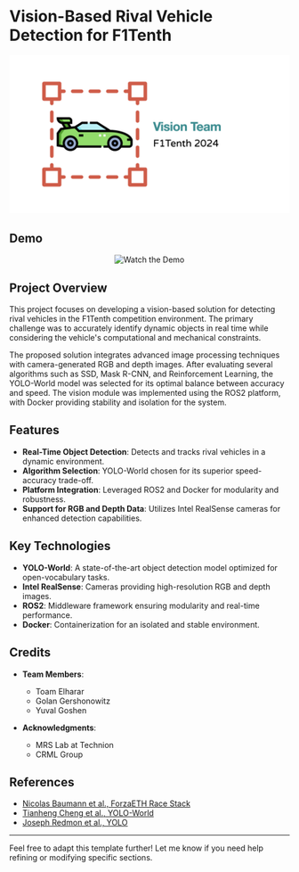 # Vision-Based Rival Vehicle Detection for F1Tenth

![Project Logo](source_for_README/visionTeamLogo.jpeg)

## Demo
<div align="center">
  <img src="source_for_README/readmeGif.gif" alt="Watch the Demo" />
</div>
<!-- ![Watch the Demo](source_for_README/readmeGif.gif) -->

## Project Overview
This project focuses on developing a vision-based solution for detecting rival vehicles in the F1Tenth competition environment. The primary challenge was to accurately identify dynamic objects in real time while considering the vehicle's computational and mechanical constraints.

The proposed solution integrates advanced image processing techniques with camera-generated RGB and depth images. After evaluating several algorithms such as SSD, Mask R-CNN, and Reinforcement Learning, the YOLO-World model was selected for its optimal balance between accuracy and speed. The vision module was implemented using the ROS2 platform, with Docker providing stability and isolation for the system.

## Features
- **Real-Time Object Detection**: Detects and tracks rival vehicles in a dynamic environment.
- **Algorithm Selection**: YOLO-World chosen for its superior speed-accuracy trade-off.
- **Platform Integration**: Leveraged ROS2 and Docker for modularity and robustness.
- **Support for RGB and Depth Data**: Utilizes Intel RealSense cameras for enhanced detection capabilities.

## Key Technologies
- **YOLO-World**: A state-of-the-art object detection model optimized for open-vocabulary tasks.
- **Intel RealSense**: Cameras providing high-resolution RGB and depth images.
- **ROS2**: Middleware framework ensuring modularity and real-time performance.
- **Docker**: Containerization for an isolated and stable environment.

## Credits
- **Team Members**:
    - Toam Elharar
    - Golan Gershonowitz
    - Yuval Goshen
    
- **Acknowledgments**:
  - MRS Lab at Technion
  - CRML Group

## References
- [Nicolas Baumann et al., ForzaETH Race Stack](https://arxiv.org/abs/2403.11784)
- [Tianheng Cheng et al., YOLO-World](https://arxiv.org/abs/2401.17270)
- [Joseph Redmon et al., YOLO](https://arxiv.org/abs/1506.02640)

---

Feel free to adapt this template further! Let me know if you need help refining or modifying specific sections.
